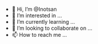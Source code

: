 - 👋 Hi, I’m @Inotsan
- 👀 I’m interested in ...
- 🌱 I’m currently learning ...
- 💞️ I’m looking to collaborate on ...
- 📫 How to reach me ...

<!---
Inotsan/Inotsan is a ✨ special ✨ repository because its `README.md` (this file) appears on your GitHub profile.
You can click the Preview link to take a look at your changes.
--->
